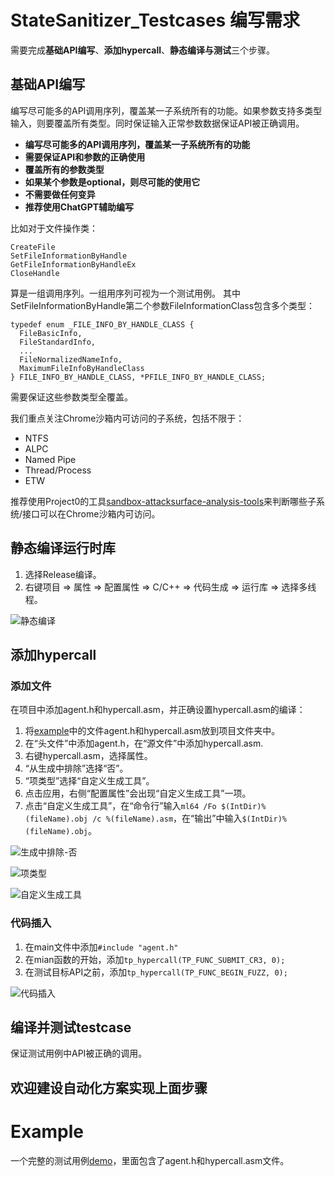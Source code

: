 # StateSanitizer_Testcases 编写需求

需要完成**基础API编写**、**添加hypercall**、**静态编译与测试**三个步骤。

## 基础API编写

编写尽可能多的API调用序列，覆盖某一子系统所有的功能。如果参数支持多类型输入，则要覆盖所有类型。同时保证输入正常参数数据保证API被正确调用。

- **编写尽可能多的API调用序列，覆盖某一子系统所有的功能**
- **需要保证API和参数的正确使用**
- **覆盖所有的参数类型**
- **如果某个参数是optional，则尽可能的使用它**
- **不需要做任何变异**
- **推荐使用ChatGPT辅助编写**

比如对于文件操作类：
```
CreateFile
SetFileInformationByHandle
GetFileInformationByHandleEx
CloseHandle
```

算是一组调用序列。一组用序列可视为一个测试用例。
其中SetFileInformationByHandle第二个参数FileInformationClass包含多个类型：
```
typedef enum _FILE_INFO_BY_HANDLE_CLASS {
  FileBasicInfo,
  FileStandardInfo,
  ...
  FileNormalizedNameInfo,
  MaximumFileInfoByHandleClass
} FILE_INFO_BY_HANDLE_CLASS, *PFILE_INFO_BY_HANDLE_CLASS;
```
需要保证这些参数类型全覆盖。

我们重点关注Chrome沙箱内可访问的子系统，包括不限于：
- NTFS
- ALPC
- Named Pipe
- Thread/Process
- ETW

推荐使用Project0的工具[sandbox-attacksurface-analysis-tools](https://github.com/googleprojectzero/sandbox-attacksurface-analysis-tools)来判断哪些子系统/接口可以在Chrome沙箱内可访问。


## 静态编译运行时库

1. 选择Release编译。
2. 右键项目 => 属性 => 配置属性 => C/C++ => 代码生成 => 运行库 => 选择多线程。

![静态编译](doc/img/0.jpeg)

## 添加hypercall

### 添加文件

在项目中添加agent.h和hypercall.asm，并正确设置hypercall.asm的编译：

1. 将[example](example/testcase0)中的文件agent.h和hypercall.asm放到项目文件夹中。
2. 在“头文件”中添加agent.h，在“源文件”中添加hypercall.asm.
3. 右键hypercall.asm，选择属性。
4. “从生成中排除”选择“否”。
5. “项类型”选择“自定义生成工具”。
6. 点击应用，右侧“配置属性”会出现“自定义生成工具”一项。
7. 点击“自定义生成工具”，在“命令行”输入`ml64 /Fo $(IntDir)%(fileName).obj /c %(fileName).asm`，在“输出”中输入`$(IntDir)%(fileName).obj`。

![生成中排除-否](doc/img/1.jpeg)

![项类型](doc/img/2.jpeg)

![自定义生成工具](doc/img/3.jpeg)

### 代码插入
1. 在main文件中添加`#include "agent.h"`
2. 在mian函数的开始，添加`tp_hypercall(TP_FUNC_SUBMIT_CR3, 0);`
3. 在测试目标API之前，添加`tp_hypercall(TP_FUNC_BEGIN_FUZZ, 0);`

![代码插入](doc/img/4.jpeg)

## 编译并测试testcase
保证测试用例中API被正确的调用。

## 欢迎建设自动化方案实现上面步骤

# Example
一个完整的测试用例[demo](example/testcase0)，里面包含了agent.h和hypercall.asm文件。
